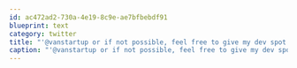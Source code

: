 ```yaml
---
id: ac472ad2-730a-4e19-8c9e-ae7bfbebdf91
blueprint: text
category: twitter
title: "'@vanstartup or if not possible, feel free to give my dev spot to anyone on the waitlist."
caption: "'@vanstartup or if not possible, feel free to give my dev spot to anyone on the waitlist."
---
```

